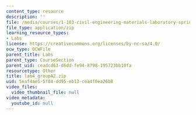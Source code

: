 ```yaml
---
content_type: resource
description: ''
file: /media/courses/1-103-civil-engineering-materials-laboratory-spring-2004/5eaf4ae55f84dd95eb13cea4f0ea26b8_lab4_groupA2.zip
file_type: application/zip
learning_resource_types:
- Labs
license: https://creativecommons.org/licenses/by-nc-sa/4.0/
ocw_type: OCWFile
parent_title: Labs
parent_type: CourseSection
parent_uid: ceadcd63-d6dd-fe94-8798-195723bb10fa
resourcetype: Other
title: lab4_groupA2.zip
uid: 5eaf4ae5-5f84-dd95-eb13-cea4f0ea26b8
video_files:
  video_thumbnail_file: null
video_metadata:
  youtube_id: null
---
```

